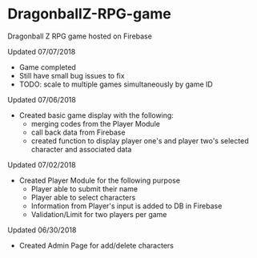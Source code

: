 # DragonballZ-RPG-game
Dragonball Z RPG game hosted on Firebase

Updated 07/07/2018
- Game completed
- Still have small bug issues to fix
- TODO: scale to multiple games simultaneously by game ID

Updated 07/06/2018
- Created basic game display with the following:
    - merging codes from the Player Module
    - call back data from Firebase
    - created function to display player one's and player two's selected character and associated data

Updated 07/02/2018
- Created Player Module for the following purpose
   - Player able to submit their name
   - Player able to select characters
   - Information from Player's input is added to DB in Firebase
   - Validation/Limit for two players per game

Updated 06/30/2018
- Created Admin Page for add/delete characters